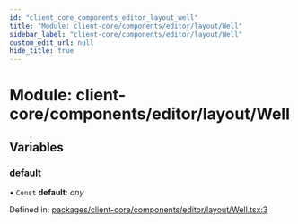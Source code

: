 ```yaml
---
id: "client_core_components_editor_layout_well"
title: "Module: client-core/components/editor/layout/Well"
sidebar_label: "client-core/components/editor/layout/Well"
custom_edit_url: null
hide_title: true
---
```


# Module: client-core/components/editor/layout/Well

## Variables

### default

• `Const` **default**: *any*

Defined in: [packages/client-core/components/editor/layout/Well.tsx:3](https://github.com/xr3ngine/xr3ngine/blob/5c3dcaef1/packages/client-core/components/editor/layout/Well.tsx#L3)

